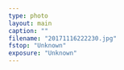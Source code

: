 ```yaml
---
type: photo
layout: main
caption: ""
filename: "20171116222230.jpg"
fstop: "Unknown"
exposure: "Unknown"
---
```

